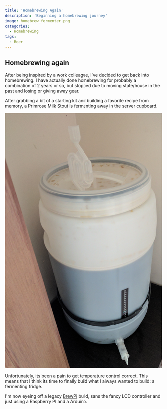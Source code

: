 ```yaml
---
title: 'Homebrewing Again'
description: 'Beginning a homebrewing journey'
image: homebrew_fermenter.png
categories:
  - Homebrewing
tags:
  - Beer
---
```


## Homebrewing again

After being inspired by a work colleague, I've decided to get back into homebrewing. I have actually done homebrewing for probably a combination of 2 years or so, but stopped due to moving state/house in the past and losing or giving away gear.

After grabbing a bit of a starting kit and building a favorite recipe from memory, a Primrose Milk Stout is fermenting away in the server cupboard.

![Homebrewing fermenter brewing milk stout ](homebrew_fermenter.png)

Unfortunately, its been a pain to get temperature control correct. This means that I think its time to finally build what I always wanted to build: a fermenting fridge.

I'm now eyeing off a legacy [BrewPi](https://www.brewpi.com/) build, sans the fancy LCD controller and just using a Raspberry PI and a Arduino.
